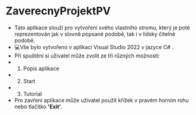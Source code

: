 # **ZaverecnyProjektPV**
+ Tato aplikace slouží pro vytvoření svého vlastního stromu, který je poté reprezentován jak v slovně 
popsané podobě, tak i v lidsky čitelné podobě.<br/>
+ 💻Vše bylo vytvořeno v aplikaci Visual Studio 2022 v jazyce C# .<br/>
+ Při spuštění si uživatel může zvolit ze tří různých možností: 
+ 1. Popis aplikace
+ 2. Start
+ 3. Tutorial<br/>
+ Pro zavření aplikace může uživatel použít křížek v pravém horním rohu nebo tlačítko **'Exit'**.<br/>
